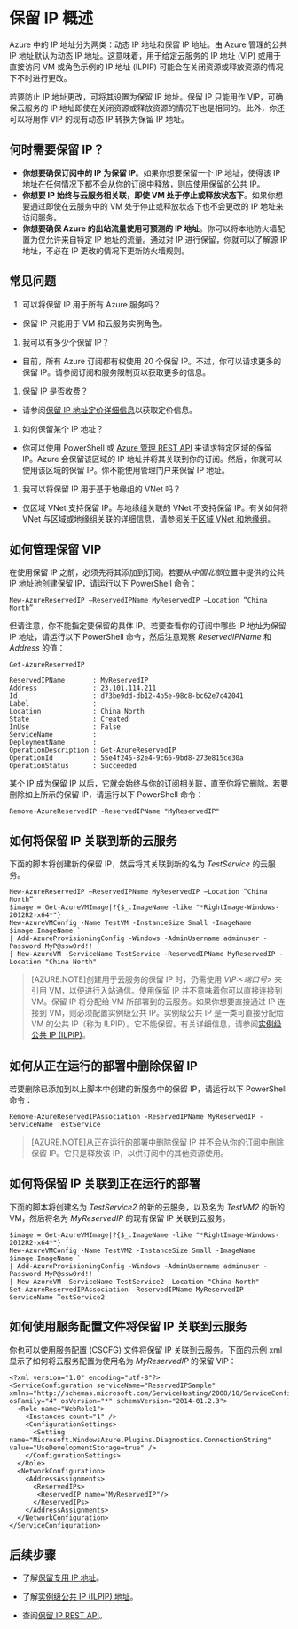 <properties 
   pageTitle="保留 IP"
   description="了解保留 IP、VIP、ILPIP 以及如何对其进行管理"
   services="virtual-network"
   documentationCenter="na"
   authors="telmosampaio"
   manager="adinah"
   editor="tysonn" />
<tags 
   ms.service="virtual-network"
   ms.date="08/17/2015"
   wacn.date="09/18/2015" />

# 保留 IP 概述
Azure 中的 IP 地址分为两类：动态 IP 地址和保留 IP 地址。由 Azure 管理的公共 IP 地址默认为动态 IP 地址。这意味着，用于给定云服务的 IP 地址 (VIP) 或用于直接访问 VM 或角色示例的 IP 地址 (ILPIP) 可能会在关闭资源或释放资源的情况下不时进行更改。

若要防止 IP 地址更改，可将其设置为保留 IP 地址。保留 IP 只能用作 VIP，可确保云服务的 IP 地址即使在关闭资源或释放资源的情况下也是相同的。此外，你还可以将用作 VIP 的现有动态 IP 转换为保留 IP 地址。

## 何时需要保留 IP？
- **你想要确保订阅中的 IP 为保留 IP**。如果你想要保留一个 IP 地址，使得该 IP 地址在任何情况下都不会从你的订阅中释放，则应使用保留的公共 IP。  
- **你想要 IP 始终与云服务相关联，即使 VM 处于停止或释放状态下**。如果你想要通过即使在云服务中的 VM 处于停止或释放状态下也不会更改的 IP 地址来访问服务。
- **你想要确保 Azure 的出站流量使用可预测的 IP 地址**。你可以将本地防火墙配置为仅允许来自特定 IP 地址的流量。通过对 IP 进行保留，你就可以了解源 IP 地址，不必在 IP 更改的情况下更新防火墙规则。

## 常见问题
1. 可以将保留 IP 用于所有 Azure 服务吗？  
  - 保留 IP 只能用于 VM 和云服务实例角色。
1. 我可以有多少个保留 IP？  
  - 目前，所有 Azure 订阅都有权使用 20 个保留 IP。不过，你可以请求更多的保留 IP。请参阅<!--[-->订阅和服务限制<!--](/documentation/articles/azure-subscription-service-limits)-->页以获取更多的信息。
1. 保留 IP 是否收费？ 
  - 请参阅[保留 IP 地址定价详细信息](/pricing/details/reserved-ip-addresses/)以获取定价信息。
1. 如何保留某个 IP 地址？ 
  - 你可以使用 PowerShell 或 [Azure 管理 REST API](https://msdn.microsoft.com/zh-CN/library/azure/dn722420.aspx) 来请求特定区域的保留 IP。Azure 会保留该区域的 IP 地址并将其关联到你的订阅。然后，你就可以使用该区域的保留 IP。你不能使用管理门户来保留 IP 地址。
1. 我可以将保留 IP 用于基于地缘组的 VNet 吗？ 
  - 仅区域 VNet 支持保留 IP。与地缘组关联的 VNet 不支持保留 IP。有关如何将 VNet 与区域或地缘组关联的详细信息，请参阅[关于区域 VNet 和地缘组](/documentation/articles/virtual-networks-migrate-to-regional-vnet)。 

## 如何管理保留 VIP

在使用保留 IP 之前，必须先将其添加到订阅。若要从*中国北部*位置中提供的公共 IP 地址池创建保留 IP，请运行以下 PowerShell 命令：

	New-AzureReservedIP –ReservedIPName MyReservedIP –Location “China North”

但请注意，你不能指定要保留的具体 IP。若要查看你的订阅中哪些 IP 地址为保留 IP 地址，请运行以下 PowerShell 命令，然后注意观察 *ReservedIPName* 和 *Address* 的值：

	Get-AzureReservedIP

	ReservedIPName       : MyReservedIP
	Address              : 23.101.114.211
	Id                   : d73be9dd-db12-4b5e-98c8-bc62e7c42041
	Label                : 
	Location             : China North
	State                : Created
	InUse                : False
	ServiceName          : 
	DeploymentName       : 
	OperationDescription : Get-AzureReservedIP
	OperationId          : 55e4f245-82e4-9c66-9bd8-273e815ce30a
	OperationStatus      : Succeeded

某个 IP 成为保留 IP 以后，它就会始终与你的订阅相关联，直至你将它删除。若要删除如上所示的保留 IP，请运行以下 PowerShell 命令：

	Remove-AzureReservedIP -ReservedIPName "MyReservedIP"

## 如何将保留 IP 关联到新的云服务
下面的脚本将创建新的保留 IP，然后将其关联到新的名为 *TestService* 的云服务。

	New-AzureReservedIP –ReservedIPName MyReservedIP –Location “China North”
	$image = Get-AzureVMImage|?{$_.ImageName -like "*RightImage-Windows-2012R2-x64*"}
	New-AzureVMConfig -Name TestVM -InstanceSize Small -ImageName $image.ImageName `
	| Add-AzureProvisioningConfig -Windows -AdminUsername adminuser -Password MyP@ssw0rd!! `
	| New-AzureVM -ServiceName TestService -ReservedIPName MyReservedIP -Location "China North"

>[AZURE.NOTE]创建用于云服务的保留 IP 时，仍需使用 *VIP:&lt;端口号>* 来引用 VM，以便进行入站通信。使用保留 IP 并不意味着你可以直接连接到 VM。保留 IP 将分配给 VM 所部署到的云服务。如果你想要直接通过 IP 连接到 VM，则必须配置实例级公共 IP。实例级公共 IP 是一类可直接分配给 VM 的公共 IP（称为 ILPIP）。它不能保留。有关详细信息，请参阅[实例级公共 IP (ILPIP)](/documentation/articles/virtual-networks-instance-level-public-ip)。

## 如何从正在运行的部署中删除保留 IP
若要删除已添加到以上脚本中创建的新服务中的保留 IP，请运行以下 PowerShell 命令：

	Remove-AzureReservedIPAssociation -ReservedIPName MyReservedIP -ServiceName TestService

>[AZURE.NOTE]从正在运行的部署中删除保留 IP 并不会从你的订阅中删除保留 IP。它只是释放该 IP，以供订阅中的其他资源使用。

## 如何将保留 IP 关联到正在运行的部署
下面的脚本将创建名为 *TestService2* 的新的云服务，以及名为 *TestVM2* 的新的 VM，然后将名为 *MyReservedIP* 的现有保留 IP 关联到云服务。

	$image = Get-AzureVMImage|?{$_.ImageName -like "*RightImage-Windows-2012R2-x64*"}
	New-AzureVMConfig -Name TestVM2 -InstanceSize Small -ImageName $image.ImageName `
	| Add-AzureProvisioningConfig -Windows -AdminUsername adminuser -Password MyP@ssw0rd!! `
	| New-AzureVM -ServiceName TestService2 -Location "China North"
	Set-AzureReservedIPAssociation -ReservedIPName MyReservedIP -ServiceName TestService2

## 如何使用服务配置文件将保留 IP 关联到云服务
你也可以使用服务配置 (CSCFG) 文件将保留 IP 关联到云服务。下面的示例 xml 显示了如何将云服务配置为使用名为 *MyReservedIP* 的保留 VIP：
	
	<?xml version="1.0" encoding="utf-8"?>
	<ServiceConfiguration serviceName="ReservedIPSample" xmlns="http://schemas.microsoft.com/ServiceHosting/2008/10/ServiceConfiguration" osFamily="4" osVersion="*" schemaVersion="2014-01.2.3">
	  <Role name="WebRole1">
	    <Instances count="1" />
	    <ConfigurationSettings>
	      <Setting name="Microsoft.WindowsAzure.Plugins.Diagnostics.ConnectionString" value="UseDevelopmentStorage=true" />
	    </ConfigurationSettings>
	  </Role>
	  <NetworkConfiguration>
	    <AddressAssignments>
	      <ReservedIPs>
	       <ReservedIP name="MyReservedIP"/>
	      </ReservedIPs>
	    </AddressAssignments>
	  </NetworkConfiguration>
	</ServiceConfiguration>

## 后续步骤

- 了解[保留专用 IP 地址](/documentation/articles/virtual-networks-reserved-private-ip)。

- 了解[实例级公共 IP (ILPIP) 地址](/documentation/articles/virtual-networks-instance-level-public-ip)。

- 查阅[保留 IP REST API](https://msdn.microsoft.com/zh-cn/library/azure/dn722420.aspx)。

<!---HONumber=70-->